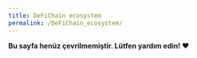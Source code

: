 ```yaml
---
title: DeFiChain ecosystem
permalink: /DeFiChain_ecosystem/
---
```


**Bu sayfa henüz çevrilmemiştir. Lütfen yardım edin! ❤**
